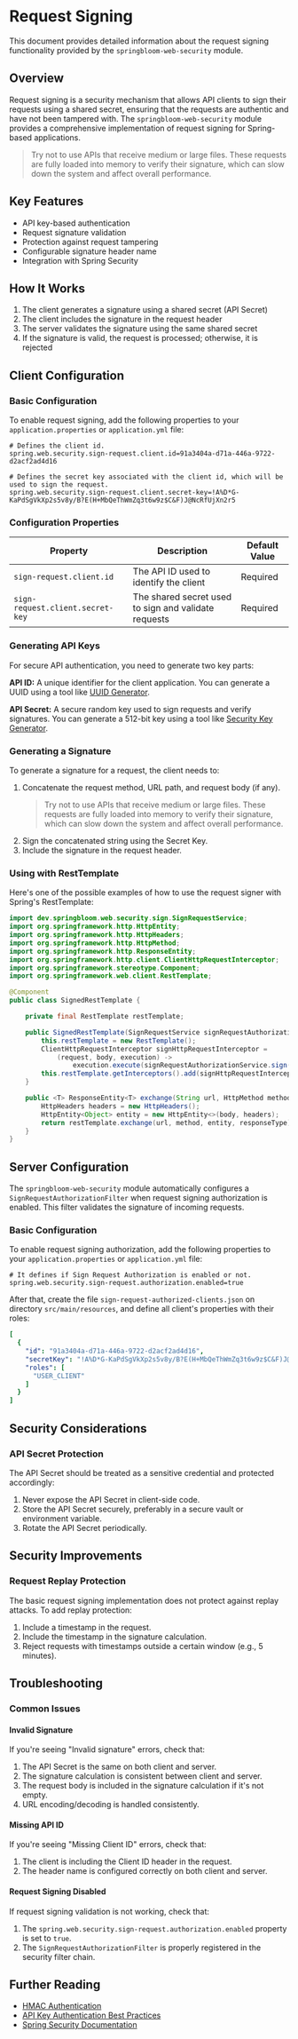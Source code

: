 # Request Signing

This document provides detailed information about the request signing functionality provided
by the `springbloom-web-security` module.

## Overview

Request signing is a security mechanism that allows API clients to sign their requests using a shared secret,
ensuring that the requests are authentic and have not been tampered with.
The `springbloom-web-security` module provides a comprehensive implementation of request signing
for Spring-based applications.

> Try not to use APIs that receive medium or large files. These requests are fully loaded into memory
> to verify their signature, which can slow down the system and affect overall performance.

## Key Features

- API key-based authentication
- Request signature validation
- Protection against request tampering
- Configurable signature header name
- Integration with Spring Security

## How It Works

1. The client generates a signature using a shared secret (API Secret)
2. The client includes the signature in the request header
3. The server validates the signature using the same shared secret
4. If the signature is valid, the request is processed; otherwise, it is rejected

## Client Configuration

### Basic Configuration

To enable request signing, add the following properties to your `application.properties` or `application.yml` file:

```properties
# Defines the client id.
spring.web.security.sign-request.client.id=91a3404a-d71a-446a-9722-d2acf2ad4d16

# Defines the secret key associated with the client id, which will be used to sign the request.
spring.web.security.sign-request.client.secret-key=!A%D*G-KaPdSgVkXp2s5v8y/B?E(H+MbQeThWmZq3t6w9z$C&F)J@NcRfUjXn2r5
```

### Configuration Properties

| Property                         | Description                                          | Default Value |
|----------------------------------|------------------------------------------------------|---------------|
| `sign-request.client.id`         | The API ID used to identify the client               | Required      |
| `sign-request.client.secret-key` | The shared secret used to sign and validate requests | Required      |

### Generating API Keys

For secure API authentication, you need to generate two key parts:

**API ID:** A unique identifier for the client application.
You can generate a UUID using a tool like [UUID Generator](https://www.uuidgenerator.net/).

**API Secret:** A secure random key used to sign requests and verify signatures.
You can generate a 512-bit key using a tool like [Security Key Generator](https://www.allkeysgenerator.com/Random/Security-Encryption-Key-Generator.aspx).

### Generating a Signature

To generate a signature for a request, the client needs to:

1. Concatenate the request method, URL path, and request body (if any).
   > Try not to use APIs that receive medium or large files. These requests are fully loaded into memory
   > to verify their signature, which can slow down the system and affect overall performance.
2. Sign the concatenated string using the Secret Key.
3. Include the signature in the request header.

### Using with RestTemplate

Here's one of the possible examples of how to use the request signer with Spring's RestTemplate:

```java
import dev.springbloom.web.security.sign.SignRequestService;
import org.springframework.http.HttpEntity;
import org.springframework.http.HttpHeaders;
import org.springframework.http.HttpMethod;
import org.springframework.http.ResponseEntity;
import org.springframework.http.client.ClientHttpRequestInterceptor;
import org.springframework.stereotype.Component;
import org.springframework.web.client.RestTemplate;

@Component
public class SignedRestTemplate {

    private final RestTemplate restTemplate;

    public SignedRestTemplate(SignRequestService signRequestAuthorizationService) {
        this.restTemplate = new RestTemplate();
        ClientHttpRequestInterceptor signHttpRequestInterceptor =
            (request, body, execution) ->
                execution.execute(signRequestAuthorizationService.sign(request, body), body);
        this.restTemplate.getInterceptors().add(signHttpRequestInterceptor);
    }

    public <T> ResponseEntity<T> exchange(String url, HttpMethod method, byte[] body, Class<T> responseType) {
        HttpHeaders headers = new HttpHeaders();
        HttpEntity<Object> entity = new HttpEntity<>(body, headers);
        return restTemplate.exchange(url, method, entity, responseType);
    }
}
```

## Server Configuration

The `springbloom-web-security` module automatically configures a `SignRequestAuthorizationFilter`
when request signing authorization is enabled. This filter validates the signature of incoming requests.

### Basic Configuration

To enable request signing authorization, add the following properties to your `application.properties`
or `application.yml` file:

```properties
# It defines if Sign Request Authorization is enabled or not.
spring.web.security.sign-request.authorization.enabled=true

```

After that, create the file `sign-request-authorized-clients.json` on directory `src/main/resources`,
and define all client's properties with their roles:

```yaml
[
  {
    "id": "91a3404a-d71a-446a-9722-d2acf2ad4d16",
    "secretKey": "!A%D*G-KaPdSgVkXp2s5v8y/B?E(H+MbQeThWmZq3t6w9z$C&F)J@NcRfUjXn2r5",
    "roles": [
      "USER_CLIENT"
    ]
  }
]

```

## Security Considerations

### API Secret Protection

The API Secret should be treated as a sensitive credential and protected accordingly:

1. Never expose the API Secret in client-side code.
2. Store the API Secret securely, preferably in a secure vault or environment variable.
3. Rotate the API Secret periodically.

## Security Improvements

### Request Replay Protection

The basic request signing implementation does not protect against replay attacks. To add replay protection:

1. Include a timestamp in the request.
2. Include the timestamp in the signature calculation.
3. Reject requests with timestamps outside a certain window (e.g., 5 minutes).

## Troubleshooting

### Common Issues

#### Invalid Signature

If you're seeing "Invalid signature" errors, check that:

1. The API Secret is the same on both client and server.
2. The signature calculation is consistent between client and server.
3. The request body is included in the signature calculation if it's not empty.
4. URL encoding/decoding is handled consistently.

#### Missing API ID

If you're seeing "Missing Client ID" errors, check that:

1. The client is including the Client ID header in the request.
2. The header name is configured correctly on both client and server.

#### Request Signing Disabled

If request signing validation is not working, check that:

1. The `spring.web.security.sign-request.authorization.enabled` property is set to `true`.
2. The `SignRequestAuthorizationFilter` is properly registered in the security filter chain.

## Further Reading

- [HMAC Authentication](https://en.wikipedia.org/wiki/HMAC)
- [API Key Authentication Best Practices](https://cloud.google.com/endpoints/docs/openapi/security-authentication-api-keys)
- [Spring Security Documentation](https://docs.spring.io/spring-security/reference/index.html)
